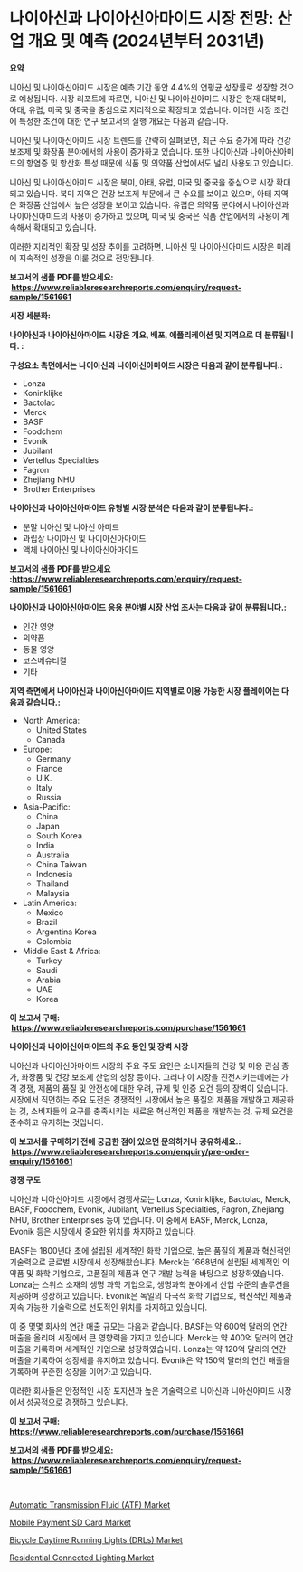 <p><h1>나이아신과 나이아신아마이드 시장 전망: 산업 개요 및 예측 (2024년부터 2031년)</h1></p><p><strong>요약</strong></p>
<p><p>니아신 및 나이아신아미드 시장은 예측 기간 동안 4.4%의 연평균 성장률로 성장할 것으로 예상됩니다. 시장 리포트에 따르면, 니아신 및 나이아신아미드 시장은 현재 대북미, 아태, 유럽, 미국 및 중국을 중심으로 지리적으로 확장되고 있습니다. 이러한 시장 조건에 특정한 조건에 대한 연구 보고서의 실행 개요는 다음과 같습니다.</p><p>니아신 및 나이아신아미드 시장 트렌드를 간략히 살펴보면, 최근 수요 증가에 따라 건강 보조제 및 화장품 분야에서의 사용이 증가하고 있습니다. 또한 나이아신과 나이아신아미드의 항염증 및 항산화 특성 때문에 식품 및 의약품 산업에서도 널리 사용되고 있습니다.</p><p>니아신 및 나이아신아미드 시장은 북미, 아태, 유럽, 미국 및 중국을 중심으로 시장 확대되고 있습니다. 북미 지역은 건강 보조제 부문에서 큰 수요를 보이고 있으며, 아태 지역은 화장품 산업에서 높은 성장을 보이고 있습니다. 유럽은 의약품 분야에서 나이아신과 나이아신아미드의 사용이 증가하고 있으며, 미국 및 중국은 식품 산업에서의 사용이 계속해서 확대되고 있습니다.</p><p>이러한 지리적인 확장 및 성장 추이를 고려하면, 니아신 및 나이아신아미드 시장은 미래에 지속적인 성장을 이룰 것으로 전망됩니다.</p></p>
<p><strong>보고서의 샘플 PDF를 받으세요: &nbsp;<a href="https://www.reliableresearchreports.com/enquiry/request-sample/1561661">https://www.reliableresearchreports.com/enquiry/request-sample/1561661</a></strong></p>
<p><strong>시장 세분화:</strong></p>
<p><strong> 나이아신과 나이아신아마이드 시장은 개요, 배포, 애플리케이션 및 지역으로 더 분류됩니다. :</strong></p>
<p><strong>구성요소 측면에서는 나이아신과 나이아신아마이드 시장은 다음과 같이 분류됩니다.:</strong></p>
<p><ul><li>Lonza</li><li>Koninklijke</li><li>Bactolac</li><li>Merck</li><li>BASF</li><li>Foodchem</li><li>Evonik</li><li>Jubilant</li><li>Vertellus Specialties</li><li>Fagron</li><li>Zhejiang NHU</li><li>Brother Enterprises</li></ul></p>
<p><strong> 나이아신과 나이아신아마이드 유형별 시장 분석은 다음과 같이 분류됩니다.:</strong></p>
<p><ul><li>분말 니아신 및 니아신 아미드</li><li>과립상 나이아신 및 나이아신아마이드</li><li>액체 나이아신 및 나이아신아마이드</li></ul></p>
<p><strong>보고서의 샘플 PDF를 받으세요 :<a href="https://www.reliableresearchreports.com/enquiry/request-sample/1561661">https://www.reliableresearchreports.com/enquiry/request-sample/1561661</a></strong></p>
<p><strong> 나이아신과 나이아신아마이드 응용 분야별 시장 산업 조사는 다음과 같이 분류됩니다.:</strong></p>
<p><ul><li>인간 영양</li><li>의약품</li><li>동물 영양</li><li>코스메슈티컬</li><li>기타</li></ul></p>
<p><strong>지역 측면에서 나이아신과 나이아신아마이드 지역별로 이용 가능한 시장 플레이어는 다음과 같습니다.:</strong></p>
<p><ul>
    <li>
        North America:
        <ul>
            <li>United States</li>
            <li>Canada</li>
        </ul>
    </li>
    <li>
        Europe:
        <ul>
            <li>Germany</li>
            <li>France</li>
            <li>U.K.</li>
            <li>Italy</li>
            <li>Russia</li>
        </ul>
    </li>
    <li>
        Asia-Pacific:
        <ul>
            <li>China</li>
            <li>Japan</li>
            <li>South Korea</li>
            <li>India</li>
            <li>Australia</li>
            <li>China Taiwan</li>
            <li>Indonesia</li>
            <li>Thailand</li>
            <li>Malaysia</li>
        </ul>
    </li>
    <li>
        Latin America:
        <ul>
            <li>Mexico</li>
            <li>Brazil</li>
            <li>Argentina Korea</li>
            <li>Colombia</li>
        </ul>
    </li>
    <li>
        Middle East & Africa:
        <ul>
            <li>Turkey</li>
            <li>Saudi</li>
            <li>Arabia</li>
            <li>UAE</li>
            <li>Korea</li>
        </ul>
    </li>
    </ul></p>
<p><strong>이 보고서 구매: &nbsp;<a href="https://www.reliableresearchreports.com/purchase/1561661">https://www.reliableresearchreports.com/purchase/1561661</a></strong></p>
<p><strong>나이아신과 나이아신아마이드의 주요 동인 및 장벽 시장</strong></p>
<p><p>니아신과 나이아신아마이드 시장의 주요 주도 요인은 소비자들의 건강 및 미용 관심 증가, 화장품 및 건강 보조제 산업의 성장 등이다. 그러나 이 시장을 진전시키는데에는 가격 경쟁, 제품의 품질 및 안전성에 대한 우려, 규제 및 인증 요건 등의 장벽이 있습니다. 시장에서 직면하는 주요 도전은 경쟁적인 시장에서 높은 품질의 제품을 개발하고 제공하는 것, 소비자들의 요구를 충족시키는 새로운 혁신적인 제품을 개발하는 것, 규제 요건을 준수하고 유지하는 것입니다.</p></p>
<p><strong>이 보고서를 구매하기 전에 궁금한 점이 있으면 문의하거나 공유하세요.: &nbsp;<a href="https://www.reliableresearchreports.com/enquiry/pre-order-enquiry/1561661">https://www.reliableresearchreports.com/enquiry/pre-order-enquiry/1561661</a></strong></p>
<p><strong>경쟁 구도</strong></p>
<p><p>니아신과 니아신아미드 시장에서 경쟁사로는 Lonza, Koninklijke, Bactolac, Merck, BASF, Foodchem, Evonik, Jubilant, Vertellus Specialties, Fagron, Zhejiang NHU, Brother Enterprises 등이 있습니다. 이 중에서 BASF, Merck, Lonza, Evonik 등은 시장에서 중요한 위치를 차지하고 있습니다.</p><p>BASF는 1800년대 초에 설립된 세계적인 화학 기업으로, 높은 품질의 제품과 혁신적인 기술력으로 글로벌 시장에서 성장해왔습니다. Merck는 1668년에 설립된 세계적인 의약품 및 화학 기업으로, 고품질의 제품과 연구 개발 능력을 바탕으로 성장하였습니다. Lonza는 스위스 소재의 생명 과학 기업으로, 생명과학 분야에서 산업 수준의 솔루션을 제공하며 성장하고 있습니다. Evonik은 독일의 다국적 화학 기업으로, 혁신적인 제품과 지속 가능한 기술력으로 선도적인 위치를 차지하고 있습니다.</p><p>이 중 몇몇 회사의 연간 매출 규모는 다음과 같습니다. BASF는 약 600억 달러의 연간 매출을 올리며 시장에서 큰 영향력을 가지고 있습니다. Merck는 약 400억 달러의 연간 매출을 기록하며 세계적인 기업으로 성장하였습니다. Lonza는 약 120억 달러의 연간 매출을 기록하여 성장세를 유지하고 있습니다. Evonik은 약 150억 달러의 연간 매출을 기록하며 꾸준한 성장을 이어가고 있습니다.</p><p>이러한 회사들은 안정적인 시장 포지션과 높은 기술력으로 니아신과 니아신아미드 시장에서 성공적으로 경쟁하고 있습니다.</p></p>
<p><strong>이 보고서 구매: &nbsp; <a href="https://www.reliableresearchreports.com/purchase/1561661">https://www.reliableresearchreports.com/purchase/1561661</a></strong></p>
<p><strong>보고서의 샘플 PDF를 받으세요: &nbsp;<a href="https://www.reliableresearchreports.com/enquiry/request-sample/1561661">https://www.reliableresearchreports.com/enquiry/request-sample/1561661</a></strong><strong></strong></p>
<p>&nbsp;</p>
<p><p><a href="https://github.com/edytherolanlouisejk1miz0wig/Market-Research-Report-List-1/blob/main/automatic-transmission-fluid-atf-market.md">Automatic Transmission Fluid (ATF) Market</a></p><p><a href="https://github.com/peachesmcdowel1/Market-Research-Report-List-1/blob/main/mobile-payment-sd-card-market.md">Mobile Payment SD Card Market</a></p><p><a href="https://github.com/nicoletavirag/Market-Research-Report-List-2/blob/main/bicycle-daytime-running-lights-drls-market.md">Bicycle Daytime Running Lights (DRLs) Market</a></p><p><a href="https://github.com/redneck06/Market-Research-Report-List-2/blob/main/residential-connected-lighting-market.md">Residential Connected Lighting Market</a></p></p>